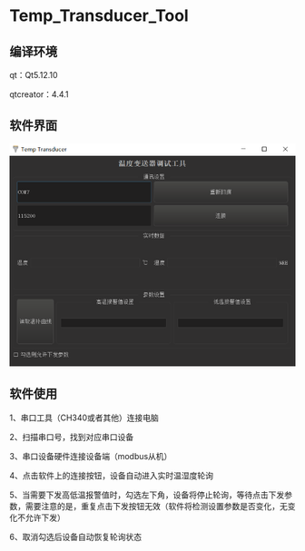# Temp_Transducer_Tool



## 编译环境

qt：Qt5.12.10

qtcreator：4.4.1

## 软件界面

![image-20210622122336457](readme.image/image-20210622122336457.png)

## 软件使用

1、串口工具（CH340或者其他）连接电脑

2、扫描串口号，找到对应串口设备

3、串口设备硬件连接设备端（modbus从机）

4、点击软件上的连接按钮，设备自动进入实时温湿度轮询

5、当需要下发高低温报警值时，勾选左下角，设备将停止轮询，等待点击下发参数，需要注意的是，重复点击下发按钮无效（软件将检测设置参数是否变化，无变化不允许下发）

6、取消勾选后设备自动恢复轮询状态
